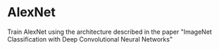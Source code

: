 # AlexNet
Train AlexNet using the architecture described in the paper "ImageNet Classification with Deep Convolutional Neural Networks"
